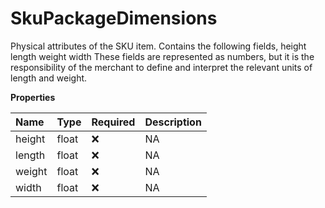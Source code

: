 # SkuPackageDimensions

Physical attributes of the SKU item. Contains the following fields, height length weight width These fields are represented as numbers, but it is the responsibility of the merchant to define and interpret the relevant units of length and weight.

**Properties**

| Name   | Type  | Required | Description |
| :----- | :---- | :------- | :---------- |
| height | float | ❌       | NA          |
| length | float | ❌       | NA          |
| weight | float | ❌       | NA          |
| width  | float | ❌       | NA          |
